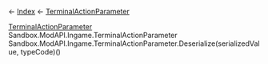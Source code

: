 ← [Index](Api-Index) ← [TerminalActionParameter](Sandbox.ModAPI.Ingame.TerminalActionParameter)

[TerminalActionParameter](Sandbox.ModAPI.Ingame.TerminalActionParameter) Sandbox.ModAPI.Ingame.TerminalActionParameter Sandbox.ModAPI.Ingame.TerminalActionParameter.Deserialize(serializedValue, typeCode)()